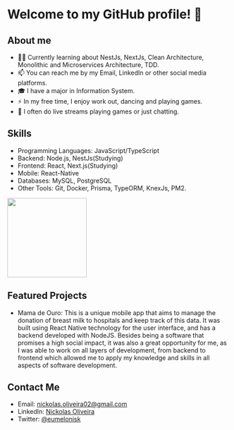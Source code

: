 # Welcome to my GitHub profile! 👋

## About me
- 👨‍💻 Currently learning about NestJs, NextJs, Clean Architecture, Monolithic and Microservices Architecture, TDD.
- 📫 You can reach me by my Email, LinkedIn or other social media platforms.
- 🎓 I have a major in Information System.
- ⚡ In my free time, I enjoy work out, dancing and playing games.
- 🎥 I often do live streams playing games or just chatting.

## Skills
- Programming Languages: JavaScript/TypeScript
- Backend: Node.js, NestJs(Studying)
- Frontend: React, Next.js(Studying)
- Mobile: React-Native
- Databases: MySQL, PostgreSQL
- Other Tools: Git, Docker, Prisma, TypeORM, KnexJs, PM2.


<div>
  <img height="180em" src="https://github-readme-stats.vercel.app/api/top-langs/?username=nickoliveira23&layout=compact&langs_count=16&theme=dark"/>
</div>

## Featured Projects
- Mama de Ouro: This is a unique mobile app that aims to manage the donation of breast milk to hospitals and keep track of this data. It was built using React Native technology for the user interface, and has a backend developed with NodeJS. Besides being a software that promises a high social impact, it was also a great opportunity for me, as I was able to work on all layers of development, from backend to frontend which allowed me to apply my knowledge and skills in all aspects of software development.

## Contact Me
- Email: nickolas.oliveira02@gmail.com
- LinkedIn: [Nickolas Oliveira](https://www.linkedin.com/in/nickolas-oliveira/)
- Twitter: [@eumelonisk](https://twitter.com/eumelonisk)
